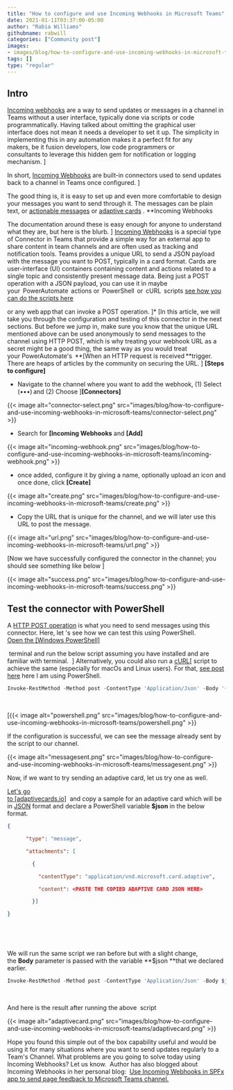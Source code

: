 ```yaml
---
title: "How to configure and use Incoming Webhooks in Microsoft Teams"
date: 2021-01-11T03:37:00-05:00
author: "Rabia Williams"
githubname: rabwill
categories: ["Community post"]
images: 
- images/blog/how-to-configure-and-use-incoming-webhooks-in-microsoft-teams/connector-select.png
tags: []
type: "regular"
---
```


## Intro

[Incoming webhooks](https://docs.microsoft.com/microsoftteams/platform/webhooks-and-connectors/how-to/add-incoming-webhook?WT.mc_id=m365-12509-rwilliams) are a way to send updates or messages in a channel in Teams
without a user interface,
typically done via scripts or code
programmatically. Having talked about omitting the
graphical user interface does not mean it needs a
developer to set it up. The simplicity in
implementing this in any automation makes it a perfect fit for any
makers, be it
fusion developers, low code
programmers or
consultants to leverage this
hidden gem for notification or logging
mechanism. ]

In short, [Incoming
Webhooks](https://docs.microsoft.com/microsoftteams/platform/webhooks-and-connectors/how-to/add-incoming-webhook?WT.mc_id=m365-11878-rwilliams) are
built-in connectors used to send updates back to a channel in Teams once
configured. ]

The good thing is, it is easy to set up and even
more comfortable to design your
messages you want to send through it. The messages can be plain text, or
[actionable
messages](https://docs.microsoft.com/outlook/actionable-messages/?WT.mc_id=m365-11878-rwilliams)
or [adaptive
cards](https://docs.microsoft.com/adaptive-cards/authoring-cards/getting-started?WT.mc_id=m365-11878-rwilliams) .
**Incoming
Webhooks

The documentation around
these is easy enough for anyone to
understand what they are, but here
is
the blurb. ]
[Incoming
Webhooks](https://docs.microsoft.com/microsoftteams/platform/webhooks-and-connectors/how-to/add-incoming-webhook?WT.mc_id=m365-12509-rwilliams) 
is a special type of Connector in
Teams
that provide a
simple way for an external app to share content in
team channels and are often used as tracking and notification tools.
Teams provides a
unique URL to send
a JSON payload with the
message you want
to POST, typically in a card
format. Cards are user-interface (UI)
containers containing content and
actions related to a single topic and consistently present message
data. Being
just a POST operation with a JSON payload, you can use it
in maybe
your  PowerAutomate 
actions or  PowerShell  or  cURL 
scripts [see how you can do the scripts
here](https://docs.microsoft.com/microsoftteams/platform/webhooks-and-connectors/how-to/connectors-using?WT.mc_id=m365-11878-rwilliams)

or any web app that can invoke a POST
operation. ]*
[In this article, we will take you
through the configuration and
testing of this connector in the next
sections. But before we jump in,
make sure you know that the unique URL mentioned above can be used
anonymously to send messages to
the channel
using HTTP POST, which
is why treating your webhook URL as a secret might be a good
thing, the same way as you would
treat
your PowerAutomate's  **[When
an HTTP request is received **trigger. There
are heaps of articles by the
community on securing
the URL. ]
**[Steps to
configure]**

-   Navigate to the channel where you want to add the
    webhook,
    (1) Select
    (•••) and (2)
    Choose ]**[Connectors]**

{{< image alt="connector-select.png" src="images/blog/how-to-configure-and-use-incoming-webhooks-in-microsoft-teams/connector-select.png" >}}


-  Search
    for **[Incoming
    Webhooks** and **[Add]**



{{< image alt="incoming-webhook.png" src="images/blog/how-to-configure-and-use-incoming-webhooks-in-microsoft-teams/incoming-webhook.png" >}}

-   once added, configure it by giving a name, optionally upload an
    icon and once
    done, click **[Create]**



{{< image alt="create.png" src="images/blog/how-to-configure-and-use-incoming-webhooks-in-microsoft-teams/create.png" >}}

-   Copy the URL that is unique for the channel, and
    we will later use this URL to post the
    message. 


{{< image alt="url.png" src="images/blog/how-to-configure-and-use-incoming-webhooks-in-microsoft-teams/url.png" >}}
 

[Now we have successfully configured the connector in the
channel; you should see something
like
below ]



{{< image alt="success.png" src="images/blog/how-to-configure-and-use-incoming-webhooks-in-microsoft-teams/success.png" >}}
 

## Test the connector with PowerShell

A [HTTP POST
operation](https://en.wikipedia.org/wiki/POST_(HTTP)) is
what you need to send messages using this connector. Here, let 's see
how we can test this using
PowerShell.
[Open the [Windows PowerShell]](https://docs.microsoft.com/powershell/scripting/windows-powershell/starting-windows-powershell?view=powershell-7.1)

 terminal and
run the below script assuming you
have installed and are familiar
with terminal.  ]
Alternatively, you could also
run a [cURL](https://documentation.matillion.com/docs/2326784)[ script to
achieve the same (especially
for macOs and Linux
users). For
that, [see post
here](https://docs.microsoft.com/microsoftteams/platform/webhooks-and-connectors/how-to/connectors-using#post-a-message-to-the-webhook-using-curl)
here I am using
PowerShell.
 

```powershell
Invoke-RestMethod -Method post -ContentType 'Application/Json' -Body '{"text":"Hello World!"}' -Uri  <URL of the webhook you copied> 
```
 

[{{< image alt="powershell.png" src="images/blog/how-to-configure-and-use-incoming-webhooks-in-microsoft-teams/powershell.png" >}}

If the
configuration is successful, we
can see the message already sent by the script to our
channel.

{{< image alt="messagesent.png" src="images/blog/how-to-configure-and-use-incoming-webhooks-in-microsoft-teams/messagesent.png" >}}


Now, if we want to try sending an
adaptive card, let us try one as
well.

[Let's go                                      
to [adaptivecards.io]](https://adaptivecards.io/samples/)  and
copy a sample for an adaptive card which will be in
[JSON](https://techcommunity.microsoft.com/t5/microsoft-365-pnp-blog/introduction-to-json/ba-p/2049369?WT.mc_id=m365-0000-rwilliams)
format and declare
a PowerShell
variable **$json** in the below
format.
 

```json
{ 

      "type": "message", 

      "attachments": [ 

        { 

          "contentType": "application/vnd.microsoft.card.adaptive", 

          "content": <PASTE THE COPIED ADAPTIVE CARD JSON HERE> 

        }] 

} 

 
```
 

We will run the same script we ran before but with a slight change, 
the **Body** parameter
is passed with the
variable **\$json **that we
declared earlier.
 

```powershell
Invoke-RestMethod -Method post -ContentType 'Application/Json' -Body $json   -Uri  <URL of the webhook you copied> 
```
 

And here is the
result after running
the above  script

{{< image alt="adaptivecard.png" src="images/blog/how-to-configure-and-use-incoming-webhooks-in-microsoft-teams/adaptivecard.png" >}}

Hope you found this simple out of
the box capability useful and
would be using it for many situations where you want to send updates
regularly to a Team's
Channel.
What problems are you going to solve today using Incoming Webhooks? Let
us know. 
Author has also blogged about Incoming Webhooks in her personal
blog:  [Use Incoming Webhooks in SPFx app to send page feedback to
Microsoft Teams
channel.](https://rabiawilliams.com/teams/spfx-teams-incoming-webhooks/)
